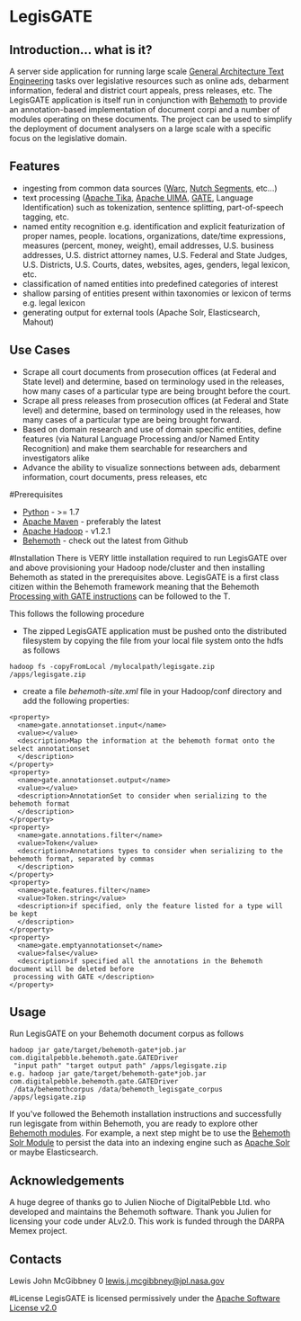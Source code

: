 # LegisGATE

Introduction... what is it?
------------------------
A server side application for running large scale [General Architecture Text Engineering](https://gate.ac.uk/) tasks over legislative resources such as online ads, debarment information, federal and district court appeals, press releases, etc. The LegisGATE application is itself run in conjunction with [Behemoth](https://github.com/DigitalPebble/behemoth) to provide an annotation-based implementation of document corpi and a number of modules operating on these documents. The project can be used to simplify the deployment of document analysers on a large scale with a specific focus on the legislative domain.

Features
---------
 * ingesting from common data sources ([Warc](http://www.digitalpreservation.gov/formats/fdd/fdd000236.shtml), [Nutch Segments](http://nutch.apache.org), etc...)
 * text processing ([Apache Tika](http://tika.apache.org), [Apache UIMA](http://uima.apache.org), [GATE](https://gate.ac.uk), Language Identification) such as tokenization, sentence splitting, part-of-speech tagging, etc.
 * named entity recognition e.g. identification and explicit featurization of proper names, people. locations, organizations, date/time expressions, measures (percent, money, weight), email addresses, U.S. business addresses, U.S. district attorney names, U.S. Federal and State Judges, U.S. Districts, U.S. Courts, dates, websites, ages, genders, legal lexicon, etc.
 * classification of named entities into predefined categories of interest
 * shallow parsing of entities present within taxonomies or lexicon of terms e.g. legal lexicon
 * generating output for external tools (Apache Solr, Elasticsearch, Mahout)

Use Cases
----------
 * Scrape all court documents from prosecution offices (at Federal and State level) and determine, based on terminology used in the releases, how many cases of a particular type are being brought before the court.
 * Scrape all press releases from prosecution offices (at Federal and State level) and determine, based on terminology used in the releases, how many cases of a particular type are being brought forward.
 * Based on domain research and use of domain specific entities, define features (via Natural Language Processing and/or Named Entity Recognition) and make them searchable for researchers and investigators alike
 * Advance the ability to visualize sonnections between ads, debarment information, court documents, press releases, etc 

#Prerequisites

 * [Python](https://www.python.org/) - >= 1.7
 * [Apache Maven](http://mavem.apache.org) - preferably the latest
 * [Apache Hadoop](http://hadoop.apache.org) - v1.2.1
 * [Behemoth](https://github.com/DigitalPebble/behemoth) - check out the latest from Github

#Installation
There is VERY little installation required to run LegisGATE over and above provisioning your Hadoop node/cluster and then installing Behemoth as stated in the prerequisites above. 
LegisGATE is a first class citizen within the Behemoth framework meaning that the Behemoth [Processing with GATE instructions](https://github.com/DigitalPebble/behemoth/wiki/tutorial#processing-with-gate) can be followed to the T. 

This follows the following procedure
 * The zipped LegisGATE application must be pushed onto the distributed filesystem by copying the file from your local file system onto the hdfs as follows
```
hadoop fs -copyFromLocal /mylocalpath/legisgate.zip /apps/legisgate.zip
``` 
 * create a file *behemoth-site.xml* file in your Hadoop/conf directory and add the following properties:
```
<property>
  <name>gate.annotationset.input</name>
  <value></value>
  <description>Map the information at the behemoth format onto the select annotationset 
  </description>
</property>
<property>
  <name>gate.annotationset.output</name>
  <value></value>
  <description>AnnotationSet to consider when serializing to the behemoth format
  </description>
</property>
<property>
  <name>gate.annotations.filter</name>
  <value>Token</value>
  <description>Annotations types to consider when serializing to the behemoth format, separated by commas 
  </description>
</property>
<property>
  <name>gate.features.filter</name>
  <value>Token.string</value>
  <description>if specified, only the feature listed for a type will be kept
  </description>
</property>
<property>
  <name>gate.emptyannotationset</name>
  <value>false</value>
  <description>if specified all the annotations in the Behemoth document will be deleted before
 processing with GATE </description>
</property>
```
 
Usage
------
Run LegisGATE on your Behemoth document corpus as follows
```
hadoop jar gate/target/behemoth-gate*job.jar com.digitalpebble.behemoth.gate.GATEDriver 
 "input path" "target output path" /apps/legisgate.zip
e.g. hadoop jar gate/target/behemoth-gate*job.jar com.digitalpebble.behemoth.gate.GATEDriver 
 /data/behemothcorpus /data/behemoth_legisgate_corpus /apps/legsigate.zip
```
If you've followed the Behemoth installation instructions and successfully run legisgate from within Behemoth, you are ready to explore other [Behemoth modules](https://github.com/DigitalPebble/behemoth/wiki/Behemoth-Modules). 
For example, a next step might be to use the [Behemoth Solr Module](https://github.com/DigitalPebble/behemoth/wiki/Solr-module) to persist the data into an indexing engine such as [Apache Solr](http://lucene.apache.org/solr) or maybe Elasticsearch.

Acknowledgements
-----------------
A huge degree of thanks go to Julien Nioche of DigitalPebble Ltd. who developed and maintains the Behemoth software. Thank you Julien for licensing your code under ALv2.0.
This work is funded through the DARPA Memex project.

Contacts
---------
Lewis John McGibbney 0 lewis.j.mcgibbney@jpl.nasa.gov

#License
LegisGATE is licensed permissively under the [Apache Software License v2.0](http://www.apache.org/licenses/LICENSE-2.0)
